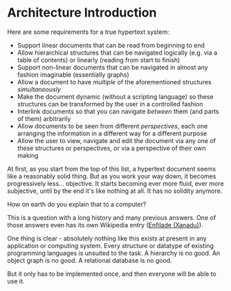 # Architecture Introduction

Here are some requirements for a true hypertext system:

 - Support linear documents that can be read from beginning to end
 - Allow hierarchical structures that can be navigated logically (e.g. via a table of contents) or linearly (reading from start to finish)
 - Support non-linear documents that can be navigated in almost any fashion imaginable (essentially graphs)
 - Allow a document to have *multiple* of the aforementioned structures *simultaneously*
 - Make the document dynamic (without a scripting language) so these structures can be transformed by the user in a controlled fashion
 - Interlink documents so that you can navigate *between* them (and parts of them) arbitrarily
 - Allow documents to be seen from different *perspectives*, each one arranging the information in a different way for a different purpose
 - Allow the user to view, navigate and edit the document via any one of these structures or perspectives, or via a perspective of their own making

At first, as you start from the top of this list, a hypertext document seems like a reasonably solid thing. But as you work your way down, it becomes progressively less... objective. It starts becoming ever more fluid, ever more subjective, until by the end it's like nothing at all. It has no solidity anymore.

How on earth do you explain that to a computer?

This is a question with a long history and many previous answers. One of those answers even has its own Wikipedia entry ([Enfilade (Xanadu)](https://en.wikipedia.org/wiki/Enfilade_(Xanadu))). 

One thing is clear - absolutely nothing like this exists at present in any application or computing system. Every structure or datatype of existing programming languages is unsuited to the task. A hierarchy is no good. An object graph is no good. A relational database is no good.

But it only has to be implemented once, and then everyone will be able to use it.
